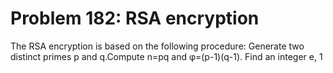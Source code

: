 # Problem 182: RSA encryption
The RSA encryption is based on the following procedure: Generate two
distinct primes p and q.Compute n=pq and φ=(p-1)(q-1). Find an integer
e, 1
